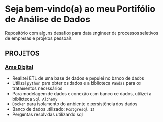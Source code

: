 # Seja bem-vindo(a) ao meu Portifólio de Análise de Dados

Repositório com alguns desafios para data engineer de processos seletivos de empresas e projetos pessoais

## **PROJETOS**

### **[Ame Digital](/ame_digital)**
* Realizei ETL de uma base de dados e populei no banco de dados
* Utilizei ``python`` para obter os dados e a biblioteca ``Pandas`` para os tratamentos necessários
* Para modelagem de dados e conexão com banco de dados, utilizei a biblioteca ``Sql Alchemy``
* ``Docker`` para isolamento do ambiente e persistência dos dados
* Banco de dados utilizado: ``Postgresql 13``
* Perguntas resolvidas utilizando sql